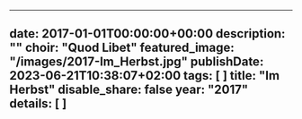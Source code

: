 
---
date: 2017-01-01T00:00:00+00:00
description: ""
choir: "Quod Libet"
featured_image: "/images/2017-Im_Herbst.jpg"
publishDate: 2023-06-21T10:38:07+02:00
tags: [
]
title: "Im Herbst"
disable_share: false
year: "2017"
details: [
]
---

